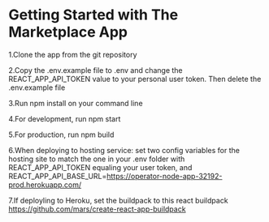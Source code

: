 # Getting Started with The Marketplace App

1.Clone the app from the git repository

2.Copy the .env.example file to .env and change the REACT_APP_API_TOKEN value to your personal user token. Then delete the .env.example file

3.Run npm install on your command line

4.For development, run npm start

5.For production, run npm build

6.When deploying to hosting service: set two config variables for the hosting site to match the one in your .env folder with REACT_APP_API_TOKEN equaling your user token, and REACT_APP_API_BASE_URL=https://operator-node-app-32192-prod.herokuapp.com/

7.If deployling to Heroku, set the buildpack to this react buildpack https://github.com/mars/create-react-app-buildpack